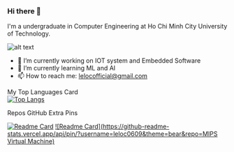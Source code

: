 ### Hi there 👋

I'm a undergraduate in Computer Engineering at Ho Chi Minh City University of Technology.

![alt text](https://images.unsplash.com/photo-1550751827-4bd374c3f58b?ixlib=rb-1.2.1&ixid=MnwxMjA3fDB8MHxwaG90by1wYWdlfHx8fGVufDB8fHx8&auto=format&fit=crop&w=1170&q=80)

- 🔭 I’m currently working on IOT system and Embedded Software
- 🌱 I’m currently learning ML and AI
- 📫 How to reach me: lelocofficial@gmail.com

My Top Languages Card <br>
[![Top Langs](https://github-readme-stats.vercel.app/api/top-langs/?username=leloc0609&langs_count=3&theme=nightowl)](https://github.com/leloc0609/)<br>

Repos GitHub Extra Pins<br>

[![Readme Card](https://github-readme-stats.vercel.app/api/pin/?username=leloc0609&theme=bear&repo=HCMUT-DSA)](https://github.com/leloc0609/HCMUT-DSA)
[![Readme Card](https://github-readme-stats.vercel.app/api/pin/?username=leloc0609&theme=bear&repo=MIPS Virtual Machine)](https://github.com/leloc0609/HCMUT-CA_VM)

